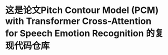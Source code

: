 # 这是论文Pitch Contour Model (PCM) with Transformer Cross-Attention for Speech Emotion Recognition 的复现代码仓库